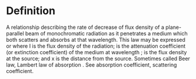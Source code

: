 # Definition

A relationship describing the rate of decrease of flux density of a
plane-parallel beam of monochromatic radiation as it penetrates a medium
which both scatters and absorbs at that wavelength. This law may be
expressed or where I is the flux density of the radiation; is the
attenuation coefficient (or extinction coefficient) of the medium at
wavelength ; is the flux density at the source; and x is the distance
from the source. Sometimes called Beer law, Lambert law of absorption .
See absorption coefficient, scattering coefficient.

